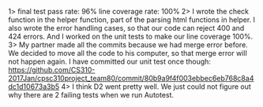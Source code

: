 1>  final test pass rate: 96% line coverage rate: 100%
2>  I wrote the check function in the helper function, part of the parsing html functions in helper.
    I also wrote the error handling cases, so that our code can reject 400 and 424 errors. And I worked on the 
    unit tests to make our line coverage 100%.
3>  My partner made all the commits because we had merge error before. We decided to move all the code to his computer,
    so that merge error will not happen again.
    I have committed our unit test once though:
    https://github.com/CS310-2017Jan/cpsc310project_team80/commit/80b9a9f4f003ebbec6eb768c8a4dc1d10673a3b5
4>  I think D2 went pretty well. We just could not figure out why there are 2 failing tests when we run Autotest.
